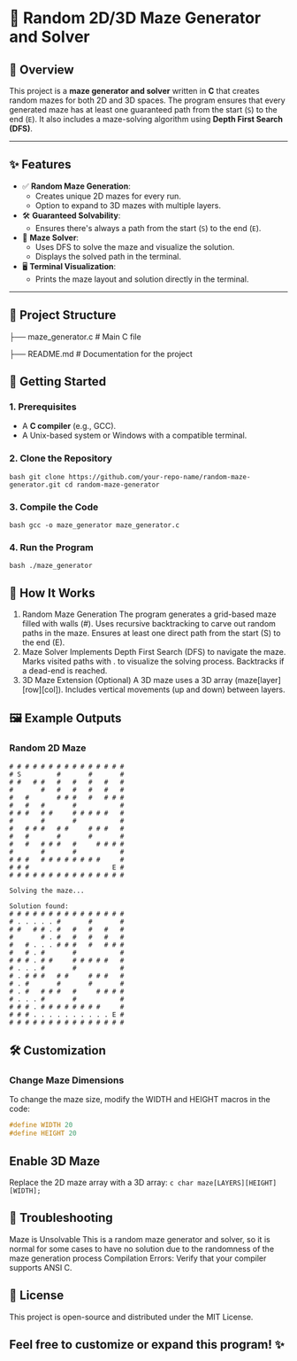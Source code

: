 # 🧩 Random 2D/3D Maze Generator and Solver

## 📜 Overview
This project is a **maze generator and solver** written in **C** that creates random mazes for both 2D and 3D spaces. The program ensures that every generated maze has at least one guaranteed path from the start (`S`) to the end (`E`). It also includes a maze-solving algorithm using **Depth First Search (DFS)**.

---

## ✨ Features
- ✅ **Random Maze Generation**:
  - Creates unique 2D mazes for every run.
  - Option to expand to 3D mazes with multiple layers.
- 🛠 **Guaranteed Solvability**:
  - Ensures there's always a path from the start (`S`) to the end (`E`).
- 🤖 **Maze Solver**:
  - Uses DFS to solve the maze and visualize the solution.
  - Displays the solved path in the terminal.
- 🖥 **Terminal Visualization**:
  - Prints the maze layout and solution directly in the terminal.

---

## 📂 Project Structure
├── maze_generator.c # Main C file

├── README.md # Documentation for the project

## 🚀 Getting Started
### 1. Prerequisites
- A **C compiler** (e.g., GCC).
- A Unix-based system or Windows with a compatible terminal.

### 2. Clone the Repository
```bash git clone https://github.com/your-repo-name/random-maze-generator.git cd random-maze-generator```

### 3. Compile the Code
```bash gcc -o maze_generator maze_generator.c```

### 4. Run the Program
```bash ./maze_generator```

## 🔧 How It Works
1. Random Maze Generation
  The program generates a grid-based maze filled with walls (#).
  Uses recursive backtracking to carve out random paths in the maze.
  Ensures at least one direct path from the start (S) to the end (E).
2. Maze Solver
  Implements Depth First Search (DFS) to navigate the maze.
  Marks visited paths with . to visualize the solving process.
  Backtracks if a dead-end is reached.
3. 3D Maze Extension (Optional)
  A 3D maze uses a 3D array (maze[layer][row][col]).
  Includes vertical movements (up and down) between layers.


## 🖼 Example Outputs

### Random 2D Maze

```
# # # # # # # # # # # # # # # 
# S         #       #       # 
# #   # #   #   #   #   #   # 
#       #   #   #   #   #   # 
#   #       # # #   #   # # # 
#   #   #       #           # 
# # #   # #     # # # # #   # 
#       #       #           # 
#   # # #   # #     # # #   # 
#   #       #       #       # 
#   #   # # #   #     # # # # 
#       #       #           # 
# # #   # # # # # # # #     # 
# # #                     E # 
# # # # # # # # # # # # # # # 

Solving the maze...

Solution found:
# # # # # # # # # # # # # # # 
# . . . . . #       #       # 
# #   # # . #   #   #   #   # 
#       # . #   #   #   #   # 
#   # . . . # # #   #   # # # 
#   # . #       #           # 
# # # . # #     # # # # #   # 
# . . . #       #           # 
# . # # #   # #     # # #   # 
# . #       #       #       # 
# . #   # # #   #     # # # # 
# . . . #       #           # 
# # # . # # # # # # # #     # 
# # # . . . . . . . . . . E # 
# # # # # # # # # # # # # # # 
```
## 🛠 Customization
### Change Maze Dimensions
To change the maze size, modify the WIDTH and HEIGHT macros in the code:
```c 
#define WIDTH 20
#define HEIGHT 20
```

## Enable 3D Maze
Replace the 2D maze array with a 3D array:
  ```c char maze[LAYERS][HEIGHT][WIDTH];```

## 🤔 Troubleshooting
Maze is Unsolvable
This is a random maze generator and solver, so it is normal for some cases to have no solution due to the randomness of the maze generation process
Compilation Errors:
Verify that your compiler supports ANSI C.

## 📜 License 
This project is open-source and distributed under the MIT License.

## Feel free to customize or expand this program! ✨
